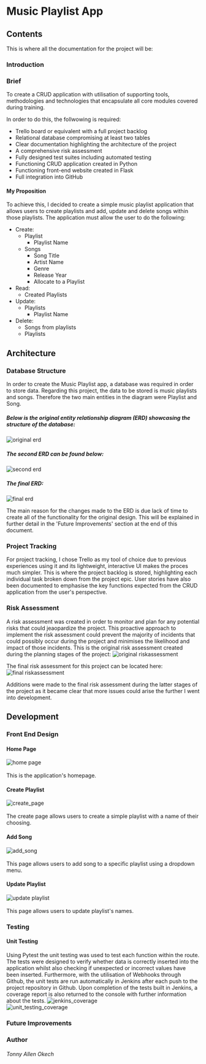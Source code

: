 # Music Playlist App

## Contents
This is where all the documentation for the project will be:

### Introduction
### Brief
To create a CRUD application with utilisation of supporting tools,
methodologies and technologies that encapsulate all core modules
covered during training.

In order to do this, the follwowing is required:
- Trello board or equivalent with a full project backlog 
- Relational database compromising at least two tables 
- Clear documentation highlighting the architecture of the project
- A comprehensive risk assessment
- Fully designed test suites including automated testing
- Functioning CRUD application created in Python
- Functioning front-end website created in Flask
- Full integration into GitHub

#### My Proposition
To achieve this, I decided to create a simple music playlist application that allows users to create playlists and add, update and delete songs within those playlists.
The application must allow the user to do the following:
- Create:
  - Playlist
    - Playlist Name
  - Songs
    - Song Title
    - Artist Name
    - Genre
    - Release Year
    - Allocate to a Playlist
- Read:
  - Created Playlists
- Update:
  - Playlists
    - Playlist Name
- Delete:
  - Songs from playlists
  - Playlists

## Architecture
### Database Structure
In order to create the Music Playlist app, a database was required in order to store data. Regarding this project, the data to be stored is music playlists and songs. Therefore the two main entities in the diagram were Playlist and Song. 

##### Below is the original entity relationship diagram (ERD) showcasing the structure of the database:
![original erd](./documentation/original_erd.PNG)

##### The second ERD can be found below:
![second erd](./documentation/second_erd.PNG)

##### The final ERD:
![final erd](./documentation/final_erd.PNG)

The main reason for the changes made to the ERD is due lack of time to create all of the functionality for the original design. This will be explained in further detail in the 'Future Improvements' section at the end of this document.

### Project Tracking
For project tracking, I chose Trello as my tool of choice due to previous experiences using it and its lightweight, interactive UI makes the proces much simpler. This is where the project backlog is stored, highlighting each individual task broken down from the project epic. User stories have also been documented to emphasise the key functions expected from the CRUD application from the user's perspective.

### Risk Assessment
A risk assessment was created in order to monitor and plan for any potential risks that could jeaopardize the project. This proactive approach to implement the risk assessment could prevent the majority of incidents that could possibly occur during the project and minimises the likelihood and impact of those incidents.
This is the original risk assessment created during the planning stages of the project:
![original riskassessment](./documentation/original_riskassessment.PNG)

The final risk assessment for this project can be located here:
![final riskassessment](./documentation/final_riskassessment.PNG)

Additions were made to the final risk assessment during the latter stages of the project as it became clear that more issues could arise the further I went into development.

## Development
### Front End Design
#### Home Page

![home page](./documentation/home_page.PNG)
<br><br>
This is the application's homepage.

#### Create Playlist

![create_page](./documentation/create_page.PNG)
<br><br>
The create page allows users to create a simple playlist with a name of their choosing.

#### Add Song

![add_song](./documentation/add_song.PNG)
<br><br>
This page allows users to add song to a specific playlist using a dropdown menu.

#### Update Playlist

![update playlist](./documentation/update_playlist.PNG)
<br><br>
This page allows users to update playlist's names.

### Testing
#### Unit Testing
Using Pytest the unit testing was used to test each function within the route. The tests were designed to verify whether data is correctly inserted into the application whilst also checking if unexpected or incorrect values have been inserted. Furthermore, with the utilisation of Webhooks through Github, the unit tests are run automatically in Jenkins after each push to the project repository in Github. Upon completion of the tests built in Jenkins, a coverage report is also returned to the console with further information about the tests.
![jenkins_coverage](./documentation/jenkins_coverage.PNG)
<br>
![unit_testing_coverage](./documentation/unit_testing_coverage_html.PNG)

### Future Improvements

### Author
###### Tonny Allen Okech
